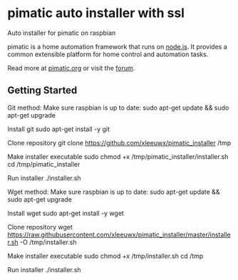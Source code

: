 pimatic auto installer with ssl
=======
Auto installer for pimatic on raspbian

pimatic is a home automation framework that runs on [node.js](http://nodejs.org). It provides a
common extensible platform for home control and automation tasks.

Read more at [pimatic.org](http://pimatic.org/) or visit the [forum](http://forum.pimatic.org).

Getting Started
------------

Git method:
Make sure raspbian is up to date:
	sudo apt-get update && sudo apt-get upgrade

Install git
	sudo apt-get install -y git

Clone repository
	git clone https://github.com/xleeuwx/pimatic_installer /tmp

Make installer executable
	sudo chmod +x /tmp/pimatic_installer/installer.sh
	cd /tmp/pimatic_installer

Run installer
	./installer.sh


Wget method:
Make sure raspbian is up to date:
	sudo apt-get update && sudo apt-get upgrade

Install wget
	sudo apt-get install -y wget

Clone repository
	wget https://raw.githubusercontent.com/xleeuwx/pimatic_installer/master/installer.sh  -O /tmp/installer.sh

Make installer executable
	sudo chmod +x /tmp/installer.sh
	cd /tmp

Run installer
	./installer.sh
